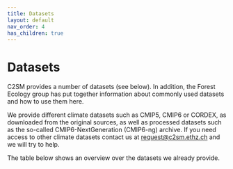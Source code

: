 ```yaml
---
title: Datasets
layout: default
nav_order: 4
has_children: true
---
```


# Datasets

C2SM provides a number of datasets (see below). In addition, the Forest Ecology group has put together information about commonly used datasets and how to use them here.

We provide different climate datasets such as CMIP5, CMIP6 or CORDEX, as downloaded from the original sources, as well as processed datasets such as the so-called CMIP6-NextGeneration (CMIP6-ng) archive. If you need access to other climate datasets contact us at request@c2sm.ethz.ch and we will try to help.

The table below shows an overview over the datasets we already provide.
